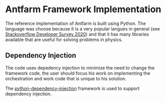 # Antfarm Framework Implementation

The reference implementation of Antfarm is built using Python. The language was choose because it is a very popular langues in general
(see [Stackoverflow Developer Survey 2020](https://insights.stackoverflow.com/survey/2020#technology-programming-scripting-and-markup-languages-professional-developers)) 
and that it has many libraries available that are useful for solving problems in physics.

## Dependency Injection
The code uses depedency injection to minimize the need to change the framework code, the user should focus his work on implementing
the orchestration and work code that is unique to his solution. 

The [python-dependency-injection](https://pypi.org/project/python-dependency-injection/) framework is used to support dependency injection.

